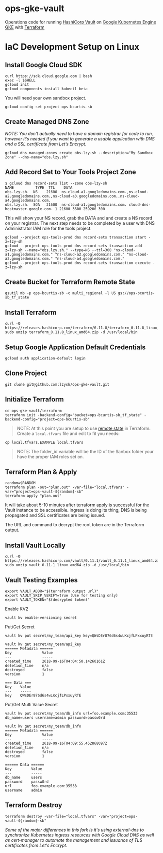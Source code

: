 # ops-gke-vault
Operations code for running [HashiCorp Vault](https://www.vaultproject.io) on [Google Kubernetes Engine GKE](https://cloud.google.com/kubernetes-engine) with [Terraform](https://www.terraform.io)
# IaC Development Setup on Linux
## Install Google Cloud SDK
```none
curl https://sdk.cloud.google.com | bash
exec -l $SHELL
gcloud init
gcloud components install kubectl beta
```
You will need your own sandbox project.
```none
gcloud config set project ops-bcurtis-sb
```
## Create Managed DNS Zone
*NOTE: You don't actually need to have a domain registrar for code to run, however it’s needed if you want to generate a usable application with DNS and a SSL certificate from Let’s Encrypt.*
```none
gcloud dns managed-zones create obs-lzy-sh --description="My Sandbox Zone" --dns-name="obs.lzy.sh"
```
## Add Record Set to Your Tools Project Zone
```none
$ gcloud dns record-sets list --zone obs-lzy-sh
NAME          TYPE  TTL    DATA
obs.lzy.sh.  NS    21600  ns-cloud-a1.googledomains.com.,ns-cloud-a2.googledomains.com.,ns-cloud-a3.googledomains.com.,ns-cloud-a4.googledomains.com.
obs.lzy.sh.  SOA   21600  ns-cloud-a1.googledomains.com. cloud-dns-hostmaster.google.com. 1 21600 3600 259200 300
```
This will show your NS record, grab the DATA and and create a NS record on your registrar. The next step needs to be completed by a user with DNS Administrator IAM role for the tools project.
```none
gcloud --project ops-tools-prod dns record-sets transaction start -z=lzy-sh
gcloud --project ops-tools-prod dns record-sets transaction add -z=lzy-sh --name="obs.lzy.sh." --type=NS --ttl=300 "ns-cloud-a1.googledomains.com." "ns-cloud-a2.googledomains.com." "ns-cloud-a3.googledomains.com." "ns-cloud-a4.googledomains.com."
gcloud --project ops-tools-prod dns record-sets transaction execute -z=lzy-sh
```
## Create Bucket for Terraform Remote State
```none
gsutil mb -p ops-bcurtis-sb -c multi_regional -l US gs://ops-bcurtis-sb_tf_state
```
## Install Terraform
```none
curl -O https://releases.hashicorp.com/terraform/0.11.8/terraform_0.11.8_linux_amd64.zip
sudo unzip terraform_0.11.8_linux_amd64.zip -d /usr/local/bin
```
## Setup Google Application Default Credentials
```none
gcloud auth application-default login
```
## Clone Project
```none
git clone git@github.com:lzysh/ops-gke-vault.git
```
## Initialize Terraform
```none
cd ops-gke-vault/terraform
terraform init -backend-config="bucket=ops-bcurtis-sb_tf_state" -backend-config="project=ops-bcurtis-sb"
```
> NOTE: At this point you are setup to use [remote state](https://www.terraform.io/docs/state/remote.html) in Terraform. 
Create a `local.tfvars` file and edit to fit you needs:
```none
cp local.tfvars.EXAMPLE local.tfvars
```
>NOTE: The folder_id variable will be the ID of the Sanbox folder your have the proper IAM roles set on.
## Terraform Plan & Apply
```none
random=$RANDOM
terraform plan -out="plan.out" -var-file="local.tfvars" -var="project=ops-vault-${random}-sb"
terraform apply "plan.out"
```
It will take about 5-10 minutes after terraform apply is successful for the Vault instance to be accessible. Ingress is doing its thing, DNS is being propagated and SSL certificates are being issued.

The URL and command to decrypt the root token are in the Terraform output.

## Install Vault Locally 
```none
curl -O https://releases.hashicorp.com/vault/0.11.1/vault_0.11.1_linux_amd64.zip
sudo unzip vault_0.11.1_linux_amd64.zip -d /usr/local/bin
```
## Vault Testing Examples
```none
export VAULT_ADDR="$(terraform output url)"
export VAULT_SKIP_VERIFY=true (Use for testing only)
export VAULT_TOKEN="$(decrypted token)"
```
Enable KV2
```none
vault kv enable-versioning secret
```
Put/Get Secret
```none
vault kv put secret/my_team/api_key key=QWsDEr876d6s4wLKcjfLPxxuyRTE

vault kv get secret/my_team/api_key
====== Metadata ======
Key              Value
---              -----
created_time     2018-09-16T04:04:50.14260161Z
deletion_time    n/a
destroyed        false
version          1

=== Data ===
Key    Value
---    -----
key    QWsDEr876d6s4wLKcjfLPxxuyRTE
```
Put/Get Multi Value Secret
```none
vault kv put secret/my_team/db_info url=foo.example.com:35533 db_name=users username=admin password=passw0rd

vault kv get secret/my_team/db_info
====== Metadata ======
Key              Value
---              -----
created_time     2018-09-16T04:09:55.452868097Z
deletion_time    n/a
destroyed        false
version          1

====== Data ======
Key         Value
---         -----
db_name     users
password    passw0rd
url         foo.example.com:35533
username    admin
```
## Terraform Destroy
```none
terraform destroy -var-file="local.tfvars" -var="project=ops-vault-${random}-sb"
```
*Some of the major differences in this fork is it's using external-dns to synchronize Kubernetes ingress resources with Google Cloud DNS as well as cert-manager to automate the management and issuance of TLS certificates from Let's Encrypt.*
